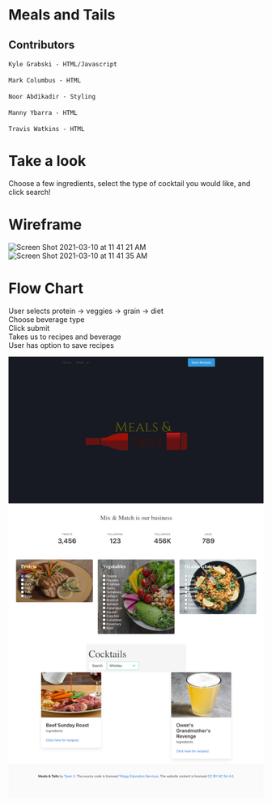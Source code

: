 # Meals and Tails

## Contributors 
```
Kyle Grabski - HTML/Javascript

Mark Columbus - HTML

Noor Abdikadir - Styling

Manny Ybarra - HTML

Travis Watkins - HTML
```
# Take a look
Choose a few ingredients, select the type of cocktail you would like, and click search!

# Wireframe
![Screen Shot 2021-03-10 at 11 41 21 AM](https://user-images.githubusercontent.com/78819536/110681131-b4016580-8196-11eb-8348-3491150096b0.png)
![Screen Shot 2021-03-10 at 11 41 35 AM](https://user-images.githubusercontent.com/78819536/110681144-b8c61980-8196-11eb-8494-28b67276c40f.png)


# Flow Chart
User selects protein -> veggies -> grain -> diet <br>
Choose beverage type <br>
Click submit <br>
Takes us to recipes and beverage <br>
User has option to save recipes <br>


![screentshot](./images/screenshot.png)